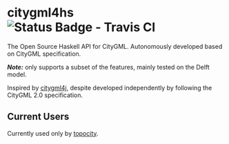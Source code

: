 # citygml4hs ![Status Badge - Travis CI](https://travis-ci.com/ennioVisco/citygml4hs.svg?branch=master)
The Open Source Haskell API for CityGML. Autonomously developed based on CityGML specification.

___Note:___ only supports a subset of the features, mainly tested on the Delft model.

Inspired by [citygml4j][e1a3b30c], despite developed independently by following the CityGML 2.0 specification.


## Current Users
Currently used only by [topocity][d69adf9b].

  [d69adf9b]: https://github.com/ennioVisco/topocity "topocity"

  [e1a3b30c]: https://github.com/citygml4j/citygml4j "citygml4j"

